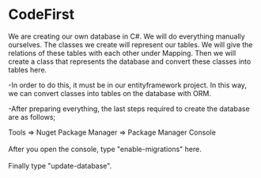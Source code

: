 # CodeFirst
We are creating our own database in C#. We will do everything manually ourselves. The classes we create will represent our tables. We will give the relations of these tables with each other under Mapping. Then we will create a class that represents the database and convert these classes into tables here.

-In order to do this, it must be in our entityframework project. In this way, we can convert classes into tables on the database with ORM.

-After preparing everything, the last steps required to create the database are as follows;

Tools => Nuget Package Manager => Package Manager Console </br> </br>
After you open the console, type "enable-migrations" here. </br> </br>
Finally type "update-database".
